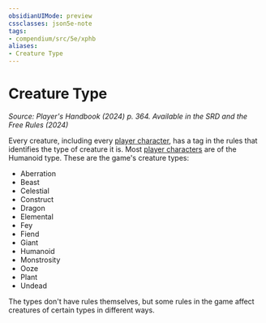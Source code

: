 ```yaml
---
obsidianUIMode: preview
cssclasses: json5e-note
tags:
- compendium/src/5e/xphb
aliases:
- Creature Type
---
```

# Creature Type
*Source: Player's Handbook (2024) p. 364. Available in the <span title='Systems Reference Document (5.2)'>SRD</span> and the Free Rules (2024)* 

Every creature, including every [player character](/3-Mechanics/CLI/variant-rules/player-character-xphb.md), has a tag in the rules that identifies the type of creature it is. Most [player characters](/3-Mechanics/CLI/variant-rules/player-character-xphb.md) are of the Humanoid type. These are the game's creature types:

- Aberration  
- Beast  
- Celestial  
- Construct  
- Dragon  
- Elemental  
- Fey  
- Fiend  
- Giant  
- Humanoid  
- Monstrosity  
- Ooze  
- Plant  
- Undead  

The types don't have rules themselves, but some rules in the game affect creatures of certain types in different ways.